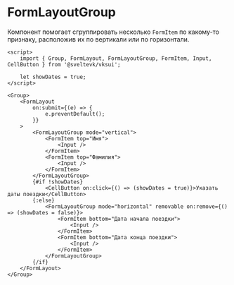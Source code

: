 # FormLayoutGroup

Компонент помогает сгруппировать несколько `FormItem` по какому-то признаку, расположив их по вертикали или по горизонтали.

```svelte scroll
<script>
	import { Group, FormLayout, FormLayoutGroup, FormItem, Input, CellButton } from '@sveltevk/vksui';

	let showDates = true;
</script>

<Group>
	<FormLayout
		on:submit={(e) => {
			e.preventDefault();
		}}
	>
		<FormLayoutGroup mode="vertical">
			<FormItem top="Имя">
				<Input />
			</FormItem>
			<FormItem top="Фамилия">
				<Input />
			</FormItem>
		</FormLayoutGroup>
		{#if !showDates}
			<CellButton on:click={() => (showDates = true)}>Указать даты поездки</CellButton>
		{:else}
			<FormLayoutGroup mode="horizontal" removable on:remove={() => (showDates = false)}>
				<FormItem bottom="Дата начала поездки">
					<Input />
				</FormItem>
				<FormItem bottom="Дата конца поездки">
					<Input />
				</FormItem>
			</FormLayoutGroup>
		{/if}
	</FormLayout>
</Group>
```
